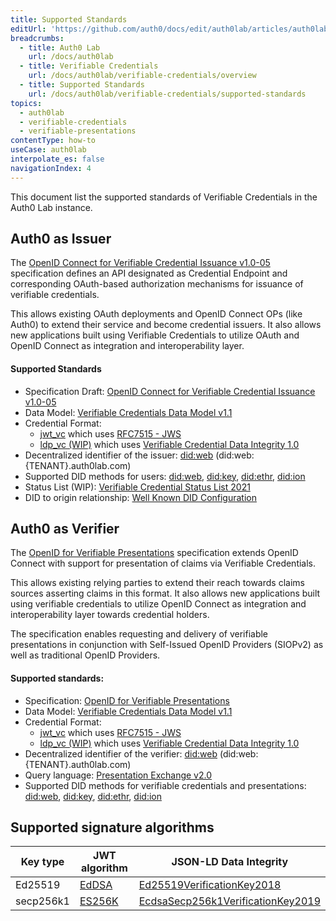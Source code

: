 ```yaml
---
title: Supported Standards
editUrl: 'https://github.com/auth0/docs/edit/auth0lab/articles/auth0lab/verifiable-credentials/supported-standards.md'
breadcrumbs:
  - title: Auth0 Lab
    url: /docs/auth0lab
  - title: Verifiable Credentials
    url: /docs/auth0lab/verifiable-credentials/overview
  - title: Supported Standards
    url: /docs/auth0lab/verifiable-credentials/supported-standards
topics:
  - auth0lab
  - verifiable-credentials
  - verifiable-presentations
contentType: how-to
useCase: auth0lab
interpolate_es: false
navigationIndex: 4
---
```


This document list the supported standards of Verifiable Credentials in the Auth0 Lab instance.

## Auth0 as Issuer

The [OpenID Connect for Verifiable Credential Issuance v1.0-05](https://openid.net/specs/openid-connect-4-verifiable-credential-issuance-1_0-05.html) specification defines an API designated as Credential Endpoint and corresponding OAuth-based authorization mechanisms for issuance of verifiable credentials.

This allows existing OAuth deployments and OpenID Connect OPs (like Auth0) to extend their service and become credential issuers. It also allows new applications built using Verifiable Credentials to utilize OAuth and OpenID Connect as integration and interoperability layer.

#### Supported Standards

-  Specification Draft: [OpenID Connect for Verifiable Credential Issuance v1.0-05](https://openid.net/specs/openid-connect-4-verifiable-credential-issuance-1_0-05.html)
-  Data Model: [Verifiable Credentials Data Model v1.1](https://www.w3.org/TR/vc-data-model/)
-  Credential Format:
    - [jwt_vc](https://www.w3.org/TR/vc-data-model/#json-web-token) which uses [RFC7515 - JWS](https://datatracker.ietf.org/doc/html/rfc7515)
    - [ldp_vc (WIP)](https://openid.net/specs/openid-4-verifiable-credential-issuance-1_0.html#name-vc-secured-using-data-integ) which uses [Verifiable Credential Data Integrity 1.0](https://w3c.github.io/vc-data-integrity/)
-  Decentralized identifier of the issuer: [did:web](https://github.com/w3c-ccg/did-method-web) (did:web:{TENANT}.auth0lab.com)
-  Supported DID methods for users: [did:web](https://github.com/w3c-ccg/did-method-web), [did:key](https://w3c-ccg.github.io/did-method-key/), [did:ethr](https://github.com/decentralized-identity/ethr-did-resolver/blob/master/doc/did-method-spec.md), [did:ion](https://identity.foundation/ion/)
-  Status List (WIP): [Verifiable Credential Status List 2021](https://w3c-ccg.github.io/vc-status-list-2021/)
-  DID to origin relationship: [Well Known DID Configuration](https://identity.foundation/.well-known/resources/did-configuration)


## Auth0 as Verifier

The [OpenID for Verifiable Presentations](https://openid.net/specs/openid-4-verifiable-presentations-1_0.html) specification extends OpenID Connect with support for presentation of claims via Verifiable Credentials.

This allows existing relying parties to extend their reach towards claims sources asserting claims in this format. It also allows new applications built using verifiable credentials to utilize OpenID Connect as integration and interoperability layer towards credential holders.

The specification enables requesting and delivery of verifiable presentations in conjunction with Self-Issued OpenID Providers (SIOPv2) as well as traditional OpenID Providers.

#### Supported standards:

-  Specification: [OpenID for Verifiable Presentations](https://openid.net/specs/openid-4-verifiable-presentations-1_0.html)
-  Data Model: [Verifiable Credentials Data Model v1.1](https://www.w3.org/TR/vc-data-model/)
-  Credential Format:
    - [jwt_vc](https://www.w3.org/TR/vc-data-model/#json-web-token) which uses [RFC7515 - JWS](https://datatracker.ietf.org/doc/html/rfc7515)
    - [ldp_vc (WIP)](https://openid.net/specs/openid-4-verifiable-credential-issuance-1_0.html#name-vc-secured-using-data-integ) which uses [Verifiable Credential Data Integrity 1.0](https://w3c.github.io/vc-data-integrity/)
-  Decentralized identifier of the verifier: [did:web](https://github.com/w3c-ccg/did-method-web) (did:web:{TENANT}.auth0lab.com)
-  Query language: [Presentation Exchange v2.0](https://identity.foundation/presentation-exchange/)
-  Supported DID methods for verifiable credentials and presentations: [did:web](https://github.com/w3c-ccg/did-method-web), [did:key](https://w3c-ccg.github.io/did-method-key/), [did:ethr](https://github.com/decentralized-identity/ethr-did-resolver/blob/master/doc/did-method-spec.md), [did:ion](https://identity.foundation/ion/)


## Supported signature algorithms

| Key type  | JWT algorithm                                           | JSON-LD Data Integrity                                                                   |
|-----------|---------------------------------------------------------|------------------------------------------------------------------------------------------|
| Ed25519   | [EdDSA](https://datatracker.ietf.org/doc/html/rfc8037)  | [Ed25519VerificationKey2018](https://w3c-ccg.github.io/lds-ed25519-2018/)                |
| secp256k1 | [ES256K](https://datatracker.ietf.org/doc/html/rfc8812) | [EcdsaSecp256k1VerificationKey2019](https://w3c-ccg.github.io/lds-ecdsa-secp256k1-2019/) |


